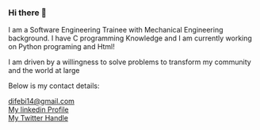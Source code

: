 ### Hi there 👋

I am a Software Engineering Trainee with Mechanical Engineering background. I have  C programming Knowledge and I am currently working on Python programing and Html!
<p>I am driven by a willingness to solve problems to transform  my community and the world at large</p>

<p title="My social media contact">Below is my contact details:</p>
<a href="difebi14@gmail.com">difebi14@gmail.com</a> <br>
<a href="https://www.linkedin.com/in/divine-ifechukwude-68b827239?lipi=urn%3Ali%3Apage%3Ad_flagship3_profile_view_base_contact_details%3BMvGIl9B%2BQmaQJ1YD5nHOOA%3D%3D">My linkedin Profile</a> <br>
<a href="https://twitter.com/DivineIfechukw1">My Twitter Handle</a>

<!--
**Ebi-Tech/Ebi-Tech** is a ✨ _special_ ✨ repository because its `README.md` (this file) appears on your GitHub profile.

Here are some ideas to get you started:

- 🔭 I’m currently working on ...
- 🌱 I’m currently learning ...
- 👯 I’m looking to collaborate on ...
- 🤔 I’m looking for help with ...
- 💬 Ask me about ...
- 📫 How to reach me: ...
- 😄 Pronouns: ...
- ⚡ Fun fact: ...
-->
